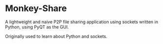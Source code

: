 Monkey-Share
============

A lightweight and naive P2P file sharing application using sockets written in Python, using PyQT as the GUI.

Originally used to learn about Python and sockets.
